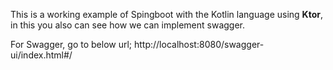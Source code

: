 This is a working example of Spingboot with the Kotlin language using **Ktor**,  in this you also can see how we can implement
swagger.

For Swagger, go to below url;
http://localhost:8080/swagger-ui/index.html#/
